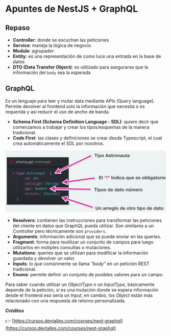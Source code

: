 # Apuntes de NestJS + GraphQL

## Repaso

- **Controller**: donde se escuchan las peticiones
- **Service**: maneja la lógica de negocio
- **Module**: agrupador
- **Entity**: es una representación de como luce una entrada en la base de datos
- **DTO (Data Transfer Object)**: es utilizado para asegurarse que la información del `body` sea la esperada

## GraphQL

Es un lenguaje para leer y mutar data mediante APIs (Query language). Permite devolver al frontend solo la información que necesita o es requerida y así reducir el uso de ancho de banda.

- **Schema First (Schema Definition Language - SDL)**: quiere decir que comenzamos a trabajar y crear los tipos/esquemas de la manera tradicional.
- **Code First**: las clases y definiciones se crear desde Typescript, el cual crea automáticamente el SDL por nosotros.

![Graphql](assets/image.png)

- **Resolvers**: contienen las instrucciones para transformar las peticiones del cliente en datos que GraphQL pueda utilizar. Son similares a un Controller pero técnicamente son `providers`.
- **Arguments**: información adicional que se puede enviar en las queries.
- **Fragment**: forma para reutilizar un conjunto de campos para luego utilizarlos en mútiples consultas o mutaciones.
- **Mutations**: queries que se utilizan para modificar la información guardada y devolver un valor.
- **Inputs**: lo que comúnmente se llama _"body"_ en un petición REST tradicional.
- **Enums**: permite definir un conjunto de posibles valores para un campo.

Para saber cuando utilizar un _ObjectType_ o un _InputType_, básicamente depende de la petición, si es una mutación donde se espera información desde el frontend eso sería un _Input_, en cambio, los _Object_ están más relacionado con una respuesta de retorno personalizada.

**_Créditos_**

👉 [https://cursos.devtalles.com/courses/nest-graphql](https://cursos.devtalles.com/courses/nest-graphql)
